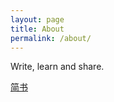 ```yaml
---
layout: page
title: About
permalink: /about/
---
```


Write, learn and share.

[简书](https://www.jianshu.com/u/04b62f6eb6c2)
